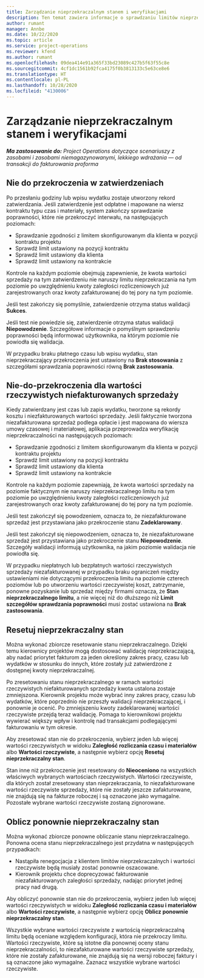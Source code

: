 ```yaml
---
title: Zarządzanie nieprzekraczalnym stanem i weryfikacjami
description: Ten temat zawiera informacje o sprawdzaniu limitów nieprzekraczania wykonywanych w Project Operations.
author: rumant
manager: Annbe
ms.date: 10/22/2020
ms.topic: article
ms.service: project-operations
ms.reviewer: kfend
ms.author: rumant
ms.openlocfilehash: 09dea414e91a365f33bd23089c427b5f63f55c8e
ms.sourcegitcommit: 4cf1dc1561b92fca4175f0b3813133c5e63ce8e6
ms.translationtype: HT
ms.contentlocale: pl-PL
ms.lasthandoff: 10/28/2020
ms.locfileid: "4130006"
---
```

# <a name="manage-not-to-exceed-status-and-validations"></a>Zarządzanie nieprzekraczalnym stanem i weryfikacjami 

_**Ma zastosowanie do:** Project Operations dotyczące scenariuszy z zasobami i zasobami niemagazynowanymi, lekkiego wdrażania — od transakcji do fakturowania proforma_

## <a name="not-to-exceed-on-approvals"></a>Nie do przekroczenia w zatwierdzeniach

Po przesłaniu godziny lub wpisu wydatku zostaje utworzony rekord zatwierdzania. Jeśli zatwierdzenie jest odpłatne i mapowane na wiersz kontraktu typu czas i materiały, system zakończy sprawdzanie poprawności, które nie przekroczyć interwału, na następujących poziomach:

  - Sprawdzanie zgodności z limitem skonfigurowanym dla klienta w pozycji kontraktu projektu
  - Sprawdź limit ustawiony na pozycji kontraktu
  - Sprawdź limit ustawiony dla klienta
  - Sprawdź limit ustawiony na kontrakcie

Kontrole na każdym poziomie obejmują zapewnienie, że kwota wartości sprzedaży na tym zatwierdzeniu nie naruszy limitu nieprzekraczania na tym poziomie po uwzględnieniu kwoty zaległości rozliczeniowych już zarejestrowanych oraz kwoty zafakturowanej do tej pory na tym poziomie.

Jeśli test zakończy się pomyślnie, zatwierdzenie otrzyma status walidacji **Sukces**.

Jeśli test nie powiedzie się, zatwierdzenie otrzyma status walidacji **Niepowodzenie**. Szczegółowe informacje o pomyślnym sprawdzeniu poprawności będą informować użytkownika, na którym poziomie nie powiodła się walidacja.

W przypadku braku płatnego czasu lub wpisu wydatku, stan nieprzekraczający przekroczenia jest ustawiony na **Brak stosowania** z szczegółami sprawdzania poprawności równą **Brak zastosowania**.

## <a name="not-to-exceed-on-unbilled-sales-actuals"></a>Nie-do-przekroczenia dla wartości rzeczywistych niefakturowanych sprzedaży

Kiedy zatwierdzany jest czas lub zapis wydatku, tworzone są rekordy kosztu i niezfakturowanych wartości sprzedaży. Jeśli faktycznie tworzona niezafakturowana sprzedaż podlega opłacie i jest mapowana do wiersza umowy czasowej i materiałowej, aplikacja przeprowadza weryfikację nieprzekraczalności na następujących poziomach:

  - Sprawdzanie zgodności z limitem skonfigurowanym dla klienta w pozycji kontraktu projektu
  - Sprawdź limit ustawiony na pozycji kontraktu
  - Sprawdź limit ustawiony dla klienta
  - Sprawdź limit ustawiony na kontrakcie

Kontrole na każdym poziomie zapewniają, że kwota wartości sprzedaży na poziomie faktycznym nie naruszy nieprzekraczalnego limitu na tym poziomie po uwzględnieniu kwoty zaległości rozliczeniowych już zarejestrowanych oraz kwoty zafakturowanej do tej pory na tym poziomie.

Jeśli test zakończył się powodzeniem, oznacza to, że niezafakturowane sprzedaż jest przystawiana jako przekroczenie stanu **Zadeklarowany**.

Jeśli test zakończył się niepowodzeniem, oznacza to, że niezafakturowane sprzedaż jest przystawiana jako przekroczenie stanu **Niepowodzenie**. Szczegóły walidacji informują użytkownika, na jakim poziomie walidacja nie powiodła się.

W przypadku niepłatnych lub bezpłatnych wartości rzeczywistych sprzedaży niezafakturowanej w przypadku braku ograniczeń między ustawieniami nie dotyczącymi przekroczenia limitu na poziomie czterech poziomów lub po utworzeniu wartości rzeczywistej koszt, zatrzymanie, ponowne pozyskanie lub sprzedaż między firmami oznacza, że **Stan nieprzekraczalnego limitu**, a nie więcej niż do dłuższego niż **Limit szczegółów sprawdzania poprawności** musi zostać ustawiona na **Brak zastosowania**.

## <a name="reset-the-not-to-exceed-status"></a>Resetuj nieprzekraczalny stan

Można wykonać zbiorcze resetowanie stanu nieprzekraczalnego. Dzięki temu kierownicy projektów mogą dostosować walidację nieprzekraczającą, aby nadać priorytet fakturom za jeden określony zakres pracy, czasu lub wydatków w stosunku do innych, które zostały już zatwierdzone z dostępnej kwoty nieprzekraczalnej.

Po zresetowaniu stanu nieprzekraczalnego w ramach wartości rzeczywistych niefakturowanych sprzedaży kwota ustalona zostaje zmniejszona. Kierownik projektu może wybrać inny zakres pracy, czasu lub wydatków, które poprzednio nie przeszły walidacji nieprzekraczającej, i ponownie je ocenić. Po zmniejszeniu kwoty zadeklarowanej wartości rzeczywiste przejdą teraz walidację. Pomaga to kierownikowi projektu wywierać większy wpływ i kontrolę nad transakcjami podlegającymi fakturowaniu w tym okresie.

Aby zresetować stan nie do przekroczenia, wybierz jeden lub więcej wartości rzeczywistych w widoku **Zaległość rozliczania czasu i materiałów** albo **Wartości rzeczywiste**, a następnie wybierz opcję **Resetuj nieprzekraczalny stan**.

Stan inne niż przekroczenie jest resetowany do **Nieoceniono** na wszystkich właściwych wybranych wartościach rzeczywistych. Wartości rzeczywiste, dla których został zresetowany stan nieprzekraczania, to niezafakturowane wartości rzeczywiste sprzedaży, które nie zostały jeszcze zafakturowane, nie znajdują się na fakturze roboczej i są oznaczone jako wymagalne. Pozostałe wybrane wartości rzeczywiste zostaną zignorowane.

## <a name="reevaluate-not-to-exceed-status"></a>Oblicz ponownie nieprzekraczalny stan

Można wykonać zbiorcze ponowne obliczanie stanu nieprzekraczalnego. Ponowna ocena stanu nieprzekraczalnego jest przydatna w następujących przypadkach:

  - Nastąpiła renegocjacja z klientem limitów nieprzekraczalnych i wartości rzeczywiste będą musiały zostać ponownie oszacowane.
  - Kierownik projektu chce doprecyzować fakturowanie niezafakturowanych zaległości sprzedaży, nadając priorytet jednej pracy nad drugą.

Aby obliczyć ponownie stan nie do przekroczenia, wybierz jeden lub więcej wartości rzeczywistych w widoku **Zaległość rozliczania czasu i materiałów** albo **Wartości rzeczywiste**, a następnie wybierz opcję **Oblicz ponownie nieprzekraczalny stan**.

Wszystkie wybrane wartości rzeczywiste z wartością nieprzekraczalną limitu będą oceniane względem konfiguracji, która nie przekroczy limitu. Wartości rzeczywiste, które są istotne dla ponownej oceny stanu nieprzekraczalności, to niezafakturowane wartości rzeczywiste sprzedaży, które nie zostały zafakturowane, nie znajdują się na wersji roboczej faktury i są oznaczone jako wymagalne. Zaznacz wszystkie wybrane wartości rzeczywiste.
